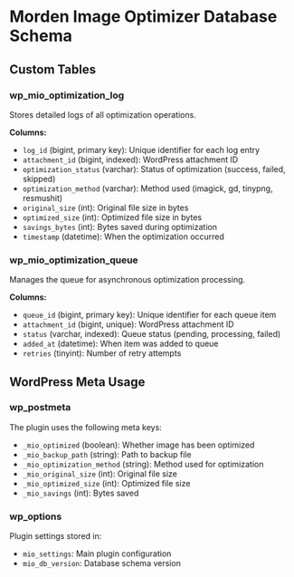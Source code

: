 # Morden Image Optimizer Database Schema

## Custom Tables

### wp_mio_optimization_log
Stores detailed logs of all optimization operations.

**Columns:**
- `log_id` (bigint, primary key): Unique identifier for each log entry
- `attachment_id` (bigint, indexed): WordPress attachment ID
- `optimization_status` (varchar): Status of optimization (success, failed, skipped)
- `optimization_method` (varchar): Method used (imagick, gd, tinypng, resmushit)
- `original_size` (int): Original file size in bytes
- `optimized_size` (int): Optimized file size in bytes
- `savings_bytes` (int): Bytes saved during optimization
- `timestamp` (datetime): When the optimization occurred

### wp_mio_optimization_queue
Manages the queue for asynchronous optimization processing.

**Columns:**
- `queue_id` (bigint, primary key): Unique identifier for each queue item
- `attachment_id` (bigint, unique): WordPress attachment ID
- `status` (varchar, indexed): Queue status (pending, processing, failed)
- `added_at` (datetime): When item was added to queue
- `retries` (tinyint): Number of retry attempts

## WordPress Meta Usage

### wp_postmeta
The plugin uses the following meta keys:

- `_mio_optimized` (boolean): Whether image has been optimized
- `_mio_backup_path` (string): Path to backup file
- `_mio_optimization_method` (string): Method used for optimization
- `_mio_original_size` (int): Original file size
- `_mio_optimized_size` (int): Optimized file size
- `_mio_savings` (int): Bytes saved

### wp_options
Plugin settings stored in:

- `mio_settings`: Main plugin configuration
- `mio_db_version`: Database schema version

